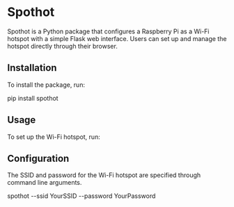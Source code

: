 # Spothot

Spothot is a Python package that configures a Raspberry Pi as a Wi-Fi hotspot with a simple Flask web interface. Users can set up and manage the hotspot directly through their browser.

## Installation

To install the package, run:

pip install spothot


## Usage

To set up the Wi-Fi hotspot, run:


## Configuration

The SSID and password for the Wi-Fi hotspot are specified through command line arguments.

spothot --ssid YourSSID --password YourPassword
